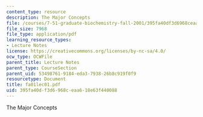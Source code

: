 ```yaml
---
content_type: resource
description: The Major Concepts
file: /courses/7-51-graduate-biochemistry-fall-2001/395fa40df3d6968ceaa618e63f440088_fa01lec01.pdf
file_size: 7968
file_type: application/pdf
learning_resource_types:
- Lecture Notes
license: https://creativecommons.org/licenses/by-nc-sa/4.0/
ocw_type: OCWFile
parent_title: Lecture Notes
parent_type: CourseSection
parent_uid: 53498761-9184-eda3-7938-26b8c919f0f9
resourcetype: Document
title: fa01lec01.pdf
uid: 395fa40d-f3d6-968c-eaa6-18e63f440088
---
```

The Major Concepts